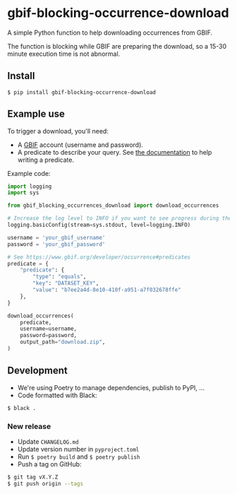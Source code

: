 # gbif-blocking-occurrence-download

A simple Python function to help downloading occurrences from GBIF.

The function is blocking while GBIF are preparing the download, so a 15-30 minute execution time is not abnormal.

## Install

```
$ pip install gbif-blocking-occurrence-download
```

## Example use

To trigger a download, you'll need:

- A [GBIF](https://www.gbif.org) account (username and password).
- A predicate to describe your query. See [the documentation](https://www.gbif.org/developer/occurrence#predicates) to
  help writing a predicate.

Example code:

```python
import logging
import sys

from gbif_blocking_occurrences_download import download_occurrences

# Increase the log level to INFO if you want to see progress during the (potentially long) function execution
logging.basicConfig(stream=sys.stdout, level=logging.INFO)

username = 'your_gbif_username'
password = 'your_gbif_password'

# See https://www.gbif.org/developer/occurrence#predicates
predicate = {
    "predicate": {
        "type": "equals",
        "key": "DATASET_KEY",
        "value": "b7ee2a4d-8e10-410f-a951-a7f032678ffe"
    },
}

download_occurrences(
    predicate,
    username=username,
    password=password,
    output_path="download.zip",
)
```

## Development

- We're using Poetry to manage dependencies, publish to PyPI, ...
- Code formatted with Black:

```bash
$ black .
```

### New release

- Update `CHANGELOG.md`
- Update version number in `pyproject.toml`
- Run `$ poetry build` and `$ poetry publish`
- Push a tag on GitHub:
```bash
$ git tag vX.Y.Z
$ git push origin --tags
```


